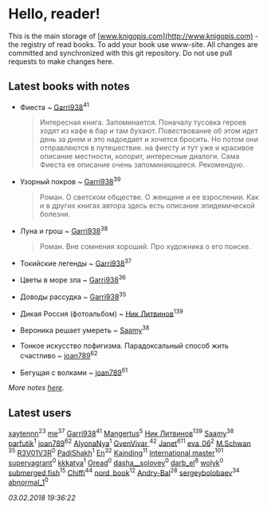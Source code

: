 # Hello, reader!
This is the main storage of [www.knigopis.com](http://www.knigopis.com) - the registry of read books.
To add your book use www-site. All changes are committed and synchronized with this git repository.
Do not use pull requests to make changes here.


## Latest books with notes
* Фиеста ~ [Garri938](users/114/114389869162010721507-google)<sup>41</sup>
    > Интересная книга. Запоминается. Поначалу тусовка героев ходят из кафе  в бар и там бухают. Повествование об этом идет день за днем и это надоедает и хочется бросить. Но потом они отправляются в путешествие. на фиесту и тут уже и красивое описание местности, колорит, интересные диалоги. Сама Фиеста ее описание очень запоминающееся. Рекомендую.

* Узорный покров ~ [Garri938](users/114/114389869162010721507-google)<sup>39</sup>
    > Роман. О светском обществе. О женщине и ее взрослении. Как и в других книгах автора здесь есть описание эпидемической болезни.

* Луна и грош ~ [Garri938](users/114/114389869162010721507-google)<sup>38</sup>
    > Роман. Вне сомнения хороший. Про художника о его поиске.

* Токийские легенды ~ [Garri938](users/114/114389869162010721507-google)<sup>37</sup>

* Цветы в море зла ~ [Garri938](users/114/114389869162010721507-google)<sup>36</sup>

* Доводы рассудка ~ [Garri938](users/114/114389869162010721507-google)<sup>35</sup>

* Дикая Россия (фотоальбом) ~ [Ник Литвинов](users/241/241974816-vkontakte)<sup>139</sup>

* Вероника решает умереть ~ [Saamy](users/115/115226508-vkontakte)<sup>38</sup>

* Тонкое искусство пофигизма. Парадоксальный способ жить счастливо ~ [joan789](users/240/2401650-vkontakte)<sup>62</sup>

* Бегущая с волками ~ [joan789](users/240/2401650-vkontakte)<sup>61</sup>


_More notes [here](latest_books_with_notes.md)._


## Latest users
[xaytennn](users/139/13935996761918642032-mailru)<sup>23</sup> 
[me](users/381/381417697-yandex)<sup>37</sup> 
[Garri938](users/114/114389869162010721507-google)<sup>41</sup> 
[Mangertus](users/156/15649404-vkontakte)<sup>5</sup> 
[Ник Литвинов](users/241/241974816-vkontakte)<sup>139</sup> 
[Saamy](users/115/115226508-vkontakte)<sup>38</sup> 
[parfutik](users/116/116212888203021514442-google)<sup>1</sup> 
[joan789](users/240/2401650-vkontakte)<sup>62</sup> 
[AlyonaNya](users/766/76622692-yandex)<sup>1</sup> 
[GvenVivar ](users/158/158266434925901-facebook)<sup>42</sup> 
[Janet](users/108/108113656204404967440-google)<sup>611</sup> 
[eva_06](users/469/469391233-vkontakte)<sup>2</sup> 
[M.Schwan ](users/101/101892939810731181399-google)<sup>35</sup> 
[R3V01V3R](users/102/102961825735323371351-google)<sup>0</sup> 
[PadiShakh](users/108/108140979023821813772-google)<sup>1</sup> 
[En](users/333/333646551-vkontakte)<sup>32</sup> 
[Kainding](users/102/102220567175253488762-google)<sup>11</sup> 
[International master](users/741/74140988-vkontakte)<sup>101</sup> 
[supervagrant](users/966/9668081-vkontakte)<sup>0</sup> 
[kkkatya](users/326/32695636-vkontakte)<sup>1</sup> 
[Oread](users/117/117358163930312258753-google)<sup>0</sup> 
[dasha__solovey](users/178/17878602-vkontakte)<sup>0</sup> 
[darb_el](users/184/184135339-vkontakte)<sup>8</sup> 
[wolyk](users/108/108891319775742454384-google)<sup>0</sup> 
[submerged fish](users/471/471364154-yandex)<sup>15</sup> 
[Chiffi](users/105/105831994080785626680-google)<sup>44</sup> 
[nord_book](users/325/325862222-vkontakte)<sup>12</sup> 
[Andry-Bal](users/109/109232883876697421544-google)<sup>28</sup> 
[sergeybolobaev](users/112/112205967961310617540-google)<sup>34</sup> 
[abnormal_1](users/183/183470027-vkontakte)<sup>0</sup> 


_03.02.2018 19:36:22_
